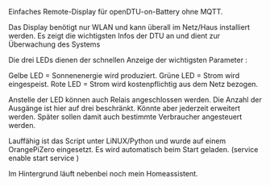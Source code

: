 Einfaches Remote-Display für openDTU-on-Battery ohne MQTT.

Das Display benötigt nur WLAN und kann überall im Netz/Haus installiert werden.
Es zeigt die wichtigsten Infos der DTU an und dient zur Überwachung des Systems

Die drei LEDs dienen der schnellen Anzeige der wichtigsten Parameter :

Gelbe LED = Sonnenenergie wird produziert.
Grüne LED = Strom wird eingespeist.
Rote LED  = Strom wird kostenpflichtig aus dem Netz bezogen.

Anstelle der LED können auch Relais angeschlossen werden. Die Anzahl der Ausgänge ist hier auf drei beschränkt. Könnte aber jederzeit erweitert werden.
Später sollen damit auch bestimmte Verbraucher angesteuert werden.

Lauffähig ist das Script unter LiNUX/Python und wurde auf einem OrangePiZero eingesetzt. 
Es wird automatisch beim Start geladen. (service enable start service )

Im Hintergrund läuft nebenbei noch mein Homeassistent.

